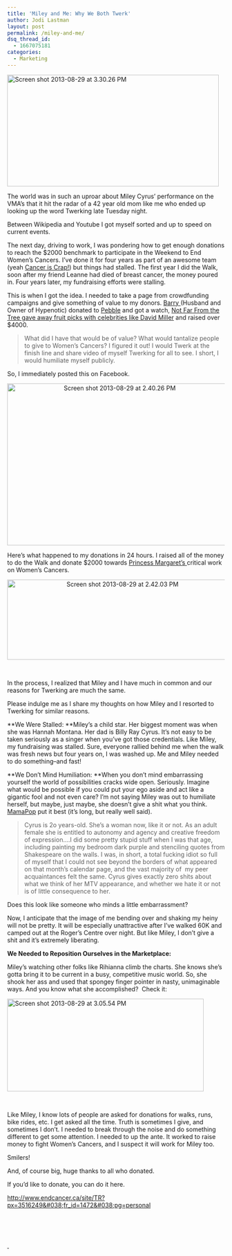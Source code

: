 ```yaml
---
title: 'Miley and Me: Why We Both Twerk'
author: Jodi Lastman
layout: post
permalink: /miley-and-me/
dsq_thread_id:
  - 1667075181
categories:
  - Marketing
---
```

<a href="http://hypenotic.com/branding/11319/miley-and-me/attachment/screen-shot-2013-08-29-at-3-30-26-pm" rel="attachment wp-att-11333"><img class="aligncenter size-full wp-image-11333" alt="Screen shot 2013-08-29 at 3.30.26 PM" src="http://hypenotic.com/wordpress/wp-content/uploads/2013/08/Screen-shot-2013-08-29-at-3.30.26-PM.png" width="490" height="258" /></a>

The world was in such an uproar about Miley Cyrus&#8217; performance on the VMA&#8217;s that it hit the radar of a 42 year old mom like me who ended up looking up the word Twerking late Tuesday night.

Between Wikipedia and Youtube I got myself sorted and up to speed on current events.

The next day, driving to work, I was pondering how to get enough donations to reach the $2000 benchmark to participate in the Weekend to End Women&#8217;s Cancers. I&#8217;ve done it for four years as part of an awesome team (yeah [Cancer is Crap!][1]) but things had stalled. The first year I did the Walk, soon after my friend Leanne had died of breast cancer, the money poured in. Four years later, my fundraising efforts were stalling.

This is when I got the idea. I needed to take a page from crowdfunding campaigns and give something of value to my donors. [Barry ][2](Husband and Owner of Hypenotic) donated to [Pebble][3] and got a watch, [Not Far From the Tree gave away fruit picks with celebrities like David Miller][4] and raised over $4000.

> What did I have that would be of value? What would tantalize people to give to Women&#8217;s Cancers? I figured it out! I would Twerk at the finish line and share video of myself Twerking for all to see. I short, I would humiliate myself publicly.

So, I immediately posted this on Facebook.

<p style="text-align: center;">
  <a href="http://hypenotic.com/branding/11319/miley-and-me/attachment/screen-shot-2013-08-29-at-2-40-26-pm" rel="attachment wp-att-11320"><img class="aligncenter  wp-image-11320" alt="Screen shot 2013-08-29 at 2.40.26 PM" src="http://hypenotic.com/wordpress/wp-content/uploads/2013/08/Screen-shot-2013-08-29-at-2.40.26-PM.png" width="505" height="374" /></a>
</p>

Here&#8217;s what happened to my donations in 24 hours. I raised all of the money to do the Walk and donate $2000 towards [Princess Margaret&#8217;s ][5]critical work on Women&#8217;s Cancers.

<p style="text-align: center;">
  <a href="http://hypenotic.com/branding/11319/miley-and-me/attachment/screen-shot-2013-08-29-at-2-42-03-pm" rel="attachment wp-att-11321"><img class="aligncenter  wp-image-11321" alt="Screen shot 2013-08-29 at 2.42.03 PM" src="http://hypenotic.com/wordpress/wp-content/uploads/2013/08/Screen-shot-2013-08-29-at-2.42.03-PM.png" width="518" height="185" /></a>
</p>

&nbsp;

In the process, I realized that Miley and I have much in common and our reasons for Twerking are much the same.

Please indulge me as I share my thoughts on how Miley and I resorted to Twerking for similar reasons.

**We Were Stalled: **Miley&#8217;s a child star. Her biggest moment was when she was Hannah Montana. Her dad is Billy Ray Cyrus. It&#8217;s not easy to be taken seriously as a singer when you&#8217;ve got those credentials. Like Miley, my fundraising was stalled. Sure, everyone rallied behind me when the walk was fresh news but four years on, I was washed up. Me and Miley needed to do something&#8211;and fast!

**We Don&#8217;t Mind Humiliation: **When you don&#8217;t mind embarrassing yourself the world of possibilities cracks wide open. Seriously. Imagine what would be possible if you could put your ego aside and act like a gigantic fool and not even care? I&#8217;m not saying Miley was out to humiliate herself, but maybe, just maybe, she doesn&#8217;t give a shit what you think.[ MamaPop][6] put it best (it&#8217;s long, but really well said).

> Cyrus is 2o years-old. She’s a woman now, like it or not. As an adult female she is entitled to autonomy and agency and creative freedom of expression&#8230;.I did some pretty stupid stuff when I was that age, including painting my bedroom dark purple and stenciling quotes from Shakespeare on the walls. I was, in short, a total fucking idiot so full of myself that I could not see beyond the borders of what appeared on that month’s calendar page, and the vast majority of  my peer acquaintances felt the same. Cyrus gives exactly zero shits about what we think of her MTV appearance, and whether we hate it or not is of little consequence to her.

Does this look like someone who minds a little embarrassment?



Now, I anticipate that the image of me bending over and shaking my heiny will not be pretty. It will be especially unattractive after I&#8217;ve walked 60K and camped out at the Roger&#8217;s Centre over night. But like Miley, I don&#8217;t give a shit and it&#8217;s extremely liberating.

**We Needed to Reposition Ourselves in the Marketplace:**

Miley&#8217;s watching other folks like Rihianna climb the charts. She knows she&#8217;s gotta bring it to be current in a busy, competitive music world. So, she shook her ass and used that spongey finger pointer in nasty, unimaginable ways. And you know what she accomplished?  Check it:

<a href="http://hypenotic.com/branding/11319/miley-and-me/attachment/screen-shot-2013-08-29-at-3-05-54-pm" rel="attachment wp-att-11323"><img class="aligncenter size-full wp-image-11323" alt="Screen shot 2013-08-29 at 3.05.54 PM" src="http://hypenotic.com/wordpress/wp-content/uploads/2013/08/Screen-shot-2013-08-29-at-3.05.54-PM.png" width="455" height="214" /></a>

&nbsp;

Like Miley, I know lots of people are asked for donations for walks, runs, bike rides, etc. I get asked all the time. Truth is sometimes I give, and sometimes I don&#8217;t. I needed to break through the noise and do something different to get some attention. I needed to up the ante. It worked to raise money to fight Women&#8217;s Cancers, and I suspect it will work for Miley too.

Smilers!

And, of course big, huge thanks to all who donated.

If you&#8217;d like to donate, you can do it here.

http://www.endcancer.ca/site/TR?px=3516249&#038;fr_id=1472&#038;pg=personal

&nbsp;

&nbsp;

[ ][7]

 [1]: http://www.endcancer.ca/site/TR?pg=team&fr_id=1472&team_id=116471
 [2]: http://hypenotic.com/about-us
 [3]: http://getpebble.com/
 [4]: http://www.notfarfromthetree.org/archives/6284
 [5]: http://www.theprincessmargaret.ca/en/Pages/Default.aspx
 [6]: http://www.mamapop.com/2013/08/miley-cyrus-vmas.html?fb_source=pubv1
 [7]: http://hypenotic.com/?attachment_id=11322
